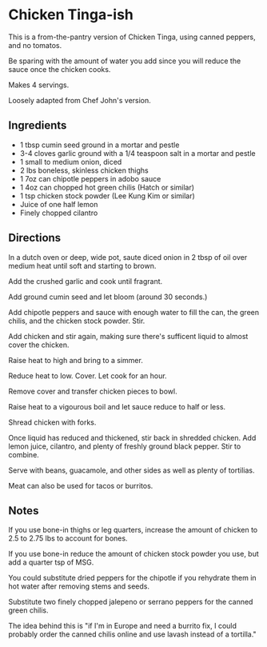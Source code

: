 # Chicken Tinga-ish

This is a from-the-pantry version of Chicken Tinga, using canned peppers, and no tomatos.

Be sparing with the amount of water you add since you will reduce the sauce once the chicken cooks. 

Makes 4 servings. 

Loosely adapted from Chef John's version.

## Ingredients

- 1 tbsp cumin seed ground in a mortar and pestle
- 3-4 cloves garlic ground with a 1/4 teaspoon salt in a mortar and pestle
- 1 small to medium onion, diced
- 2 lbs boneless, skinless chicken thighs
- 1 7oz can chipotle peppers in adobo sauce
- 1 4oz can chopped hot green chilis (Hatch or similar)
- 1 tsp chicken stock powder (Lee Kung Kim or similar)
- Juice of one half lemon
- Finely chopped cilantro

## Directions

In a dutch oven or deep, wide pot, saute diced onion in 2 tbsp of oil over medium heat until soft and starting to brown. 

Add the crushed garlic and cook until fragrant. 

Add ground cumin seed and let bloom (around 30 seconds.)

Add chipotle peppers and sauce with enough water to fill the can, the green chilis, and the chicken stock powder. Stir.

Add chicken and stir again, making sure there's sufficent liquid to almost cover the chicken.

Raise heat to high and bring to a simmer.

Reduce heat to low. Cover. Let cook for an hour. 

Remove cover and transfer chicken pieces to bowl. 

Raise heat to a vigourous boil and let sauce reduce to half or less. 

Shread chicken with forks.

Once liquid has reduced and thickened, stir back in shredded chicken. Add lemon juice, cilantro, and plenty of freshly ground black pepper. Stir to combine. 

Serve with beans, guacamole, and other sides as well as plenty of tortilias. 

Meat can also be used for tacos or burritos. 

## Notes

If you use bone-in thighs or leg quarters, increase the amount of chicken to 2.5 to 2.75 lbs to account for bones.

If you use bone-in reduce the amount of chicken stock powder you use, but add a quarter tsp of MSG.

You could substitute dried peppers for the chipotle if you rehydrate them in hot water after removing stems and seeds.

Substitute two finely chopped jalepeno or serrano peppers for the canned green chilis.

The idea behind this is "if I'm in Europe and need a burrito fix, I could probably order the canned chilis online and use lavash instead of a tortilla."
